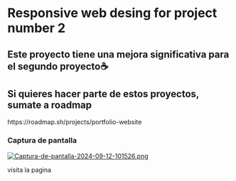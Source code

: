 # Responsive web desing for project number 2

<h2>Este proyecto tiene una mejora significativa para el segundo proyecto☕</h2>

<h2>Si quieres hacer parte de estos proyectos, sumate a roadmap</h2>
https://roadmap.sh/projects/portfolio-website

<h3>Captura de pantalla</h3>

[![Captura-de-pantalla-2024-09-12-101526.png](https://i.postimg.cc/9fyYt6nW/Captura-de-pantalla-2024-09-12-101526.png)](https://postimg.cc/kVXS7pCZ)

<a src="https://estebanpajarodev.github.io/proyecto3RM.github.io/"> visita la pagina </a>

